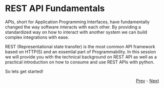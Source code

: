 # REST API Fundamentals
APIs, short for Application Programming Interfaces, have fundamentally changed the way software interacts with each other. By providing a standardized way on how to interact with another system we can build complex integrations with ease.

REST (Representational state transfer) is the most common API framework based on HTTP(S) and an essential part of Programmability. In this session we will provide you with the technical background on REST API as well as a practical introduction on how to consume and use REST APIs with python.

So lets get started!

<div align="right">
   
   [Prev](/sessions/python_three/finish.md) - [Next](what_is_an_api.md)
</div>